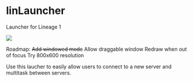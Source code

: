 # linLauncher
Launcher for Lineage 1

![](https://github.com/vans163/linLauncher/blob/master/image/example.png)

Roadmap: 
~~Add windowed mode~~
Allow draggable window
Redraw when out of focus
Try 800x600 resolution

Use this laucher to easily allow users to connect to a new server and multitask between servers.

